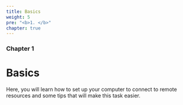 ```yaml
---
title: Basics
weight: 5
pre: "<b>1. </b>"
chapter: true
---
```


### Chapter 1

# Basics

Here, you will learn how to set up your computer to connect to remote resources and some tips that will make this task easier.
